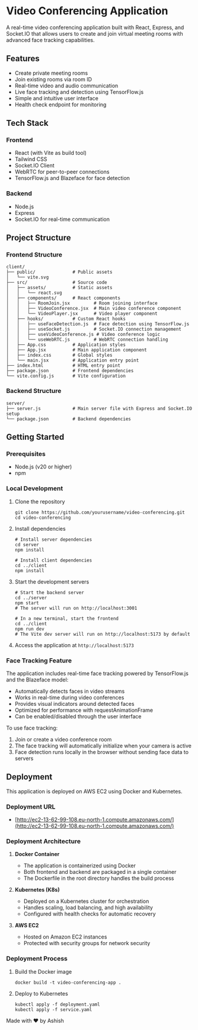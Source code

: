 # Video Conferencing Application

A real-time video conferencing application built with React, Express, and Socket.IO that allows users to create and join virtual meeting rooms with advanced face tracking capabilities.

## Features

- Create private meeting rooms
- Join existing rooms via room ID
- Real-time video and audio communication
- Live face tracking and detection using TensorFlow.js
- Simple and intuitive user interface
- Health check endpoint for monitoring

## Tech Stack

### Frontend
- React (with Vite as build tool)
- Tailwind CSS
- Socket.IO Client
- WebRTC for peer-to-peer connections
- TensorFlow.js and Blazeface for face detection

### Backend
- Node.js
- Express
- Socket.IO for real-time communication


## Project Structure

### Frontend Structure
```
client/
├── public/              # Public assets
│   └── vite.svg         
├── src/                 # Source code
│   ├── assets/          # Static assets
│   │   └── react.svg    
│   ├── components/      # React components
│   │   ├── RoomJoin.jsx         # Room joining interface
│   │   ├── VideoConference.jsx  # Main video conference component
│   │   └── VideoPlayer.jsx      # Video player component
│   ├── hooks/           # Custom React hooks
│   │   ├── useFaceDetection.js  # Face detection using TensorFlow.js
│   │   ├── useSocket.js         # Socket.IO connection management
│   │   ├── useVideoConference.js # Video conference logic
│   │   └── useWebRTC.js         # WebRTC connection handling
│   ├── App.css          # Application styles
│   ├── App.jsx          # Main application component
│   ├── index.css        # Global styles
│   └── main.jsx         # Application entry point
├── index.html           # HTML entry point
├── package.json         # Frontend dependencies
└── vite.config.js       # Vite configuration
```

### Backend Structure
```
server/
├── server.js            # Main server file with Express and Socket.IO setup
└── package.json         # Backend dependencies
```

## Getting Started

### Prerequisites
- Node.js (v20 or higher)
- npm

### Local Development

1. Clone the repository
   ```
   git clone https://github.com/yourusername/video-conferencing.git
   cd video-conferencing
   ```

2. Install dependencies
   ```
   # Install server dependencies
   cd server
   npm install

   # Install client dependencies
   cd ../client
   npm install
   ```

3. Start the development servers
   ```
   # Start the backend server
   cd ../server
   npm start
   # The server will run on http://localhost:3001

   # In a new terminal, start the frontend
   cd ../client
   npm run dev
   # The Vite dev server will run on http://localhost:5173 by default
   ```

4. Access the application at `http://localhost:5173`

### Face Tracking Feature

The application includes real-time face tracking powered by TensorFlow.js and the Blazeface model:

- Automatically detects faces in video streams
- Works in real-time during video conferences
- Provides visual indicators around detected faces
- Optimized for performance with requestAnimationFrame
- Can be enabled/disabled through the user interface

To use face tracking:
1. Join or create a video conference room
2. The face tracking will automatically initialize when your camera is active
3. Face detection runs locally in the browser without sending face data to servers

## Deployment

This application is deployed on AWS EC2 using Docker and Kubernetes.

### Deployment URL
- [http://ec2-13-62-99-108.eu-north-1.compute.amazonaws.com/](http://ec2-13-62-99-108.eu-north-1.compute.amazonaws.com/)

### Deployment Architecture

1. **Docker Container**
   - The application is containerized using Docker
   - Both frontend and backend are packaged in a single container
   - The Dockerfile in the root directory handles the build process

2. **Kubernetes (K8s)**
   - Deployed on a Kubernetes cluster for orchestration
   - Handles scaling, load balancing, and high availability
   - Configured with health checks for automatic recovery

3. **AWS EC2**
   - Hosted on Amazon EC2 instances
   - Protected with security groups for network security

### Deployment Process

1. Build the Docker image
   ```
   docker build -t video-conferencing-app .
   ```

2. Deploy to Kubernetes
   ```
   kubectl apply -f deployment.yaml
   kubectl apply -f service.yaml
   ```

Made with ❤️ by Ashish
